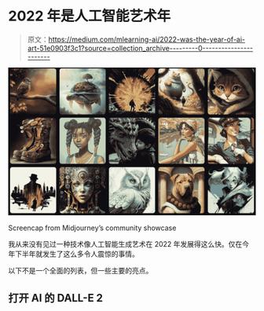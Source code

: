 # 2022 年是人工智能艺术年

> 原文：<https://medium.com/mlearning-ai/2022-was-the-year-of-ai-art-51e0903f3c1?source=collection_archive---------0----------------------->

![](img/a44d8e280f9051e802265790a535a0dd.png)

Screencap from Midjourney’s community showcase

我从来没有见过一种技术像人工智能生成艺术在 2022 年发展得这么快。仅在今年下半年就发生了这么多令人震惊的事情。

以下不是一个全面的列表，但一些主要的亮点。

## 打开 AI 的 DALL-E 2